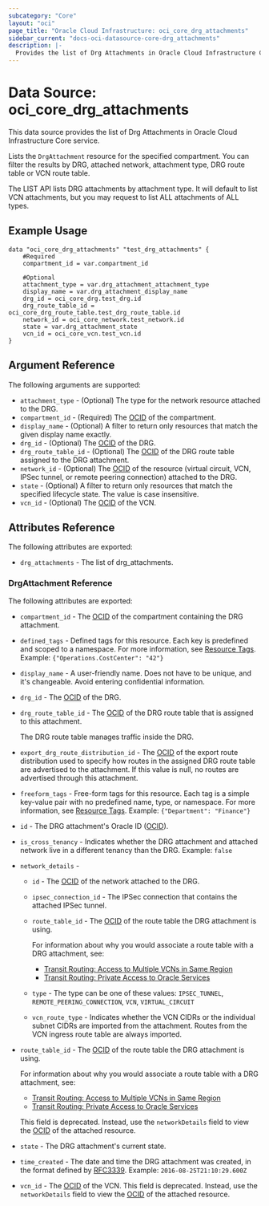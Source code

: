 ```yaml
---
subcategory: "Core"
layout: "oci"
page_title: "Oracle Cloud Infrastructure: oci_core_drg_attachments"
sidebar_current: "docs-oci-datasource-core-drg_attachments"
description: |-
  Provides the list of Drg Attachments in Oracle Cloud Infrastructure Core service
---
```


# Data Source: oci_core_drg_attachments
This data source provides the list of Drg Attachments in Oracle Cloud Infrastructure Core service.

Lists the `DrgAttachment` resource for the specified compartment. You can filter the
results by DRG, attached network, attachment type, DRG route table or
VCN route table.

The LIST API lists DRG attachments by attachment type. It will default to list VCN attachments,
but you may request to list ALL attachments of ALL types.


## Example Usage

```hcl
data "oci_core_drg_attachments" "test_drg_attachments" {
	#Required
	compartment_id = var.compartment_id

	#Optional
	attachment_type = var.drg_attachment_attachment_type
	display_name = var.drg_attachment_display_name
	drg_id = oci_core_drg.test_drg.id
	drg_route_table_id = oci_core_drg_route_table.test_drg_route_table.id
	network_id = oci_core_network.test_network.id
	state = var.drg_attachment_state
	vcn_id = oci_core_vcn.test_vcn.id
}
```

## Argument Reference

The following arguments are supported:

* `attachment_type` - (Optional) The type for the network resource attached to the DRG.
* `compartment_id` - (Required) The [OCID](https://docs.cloud.oracle.com/iaas/Content/General/Concepts/identifiers.htm) of the compartment.
* `display_name` - (Optional) A filter to return only resources that match the given display name exactly. 
* `drg_id` - (Optional) The [OCID](https://docs.cloud.oracle.com/iaas/Content/General/Concepts/identifiers.htm) of the DRG.
* `drg_route_table_id` - (Optional) The [OCID](https://docs.cloud.oracle.com/iaas/Content/General/Concepts/identifiers.htm) of the DRG route table assigned to the DRG attachment.
* `network_id` - (Optional) The [OCID](https://docs.cloud.oracle.com/iaas/Content/General/Concepts/identifiers.htm) of the resource (virtual circuit, VCN, IPSec tunnel, or remote peering connection) attached to the DRG.
* `state` - (Optional) A filter to return only resources that match the specified lifecycle state. The value is case insensitive. 
* `vcn_id` - (Optional) The [OCID](https://docs.cloud.oracle.com/iaas/Content/General/Concepts/identifiers.htm) of the VCN.


## Attributes Reference

The following attributes are exported:

* `drg_attachments` - The list of drg_attachments.

### DrgAttachment Reference

The following attributes are exported:

* `compartment_id` - The [OCID](https://docs.cloud.oracle.com/iaas/Content/General/Concepts/identifiers.htm) of the compartment containing the DRG attachment.
* `defined_tags` - Defined tags for this resource. Each key is predefined and scoped to a namespace. For more information, see [Resource Tags](https://docs.cloud.oracle.com/iaas/Content/General/Concepts/resourcetags.htm).  Example: `{"Operations.CostCenter": "42"}` 
* `display_name` - A user-friendly name. Does not have to be unique, and it's changeable. Avoid entering confidential information. 
* `drg_id` - The [OCID](https://docs.cloud.oracle.com/iaas/Content/General/Concepts/identifiers.htm) of the DRG.
* `drg_route_table_id` - The [OCID](https://docs.cloud.oracle.com/iaas/Content/General/Concepts/identifiers.htm) of the DRG route table that is assigned to this attachment.

	The DRG route table manages traffic inside the DRG. 
* `export_drg_route_distribution_id` - The [OCID](https://docs.cloud.oracle.com/iaas/Content/General/Concepts/identifiers.htm) of the export route distribution used to specify how routes in the assigned DRG route table are advertised to the attachment. If this value is null, no routes are advertised through this attachment. 
* `freeform_tags` - Free-form tags for this resource. Each tag is a simple key-value pair with no predefined name, type, or namespace. For more information, see [Resource Tags](https://docs.cloud.oracle.com/iaas/Content/General/Concepts/resourcetags.htm).  Example: `{"Department": "Finance"}` 
* `id` - The DRG attachment's Oracle ID ([OCID](https://docs.cloud.oracle.com/iaas/Content/General/Concepts/identifiers.htm)).
* `is_cross_tenancy` - Indicates whether the DRG attachment and attached network live in a different tenancy than the DRG.  Example: `false` 
* `network_details` - 
	* `id` - The [OCID](https://docs.cloud.oracle.com/iaas/Content/General/Concepts/identifiers.htm) of the network attached to the DRG. 
	* `ipsec_connection_id` - The IPSec connection that contains the attached IPSec tunnel.
	* `route_table_id` - The [OCID](https://docs.cloud.oracle.com/iaas/Content/General/Concepts/identifiers.htm) of the route table the DRG attachment is using.

		For information about why you would associate a route table with a DRG attachment, see:
		* [Transit Routing: Access to Multiple VCNs in Same Region](https://docs.cloud.oracle.com/iaas/Content/Network/Tasks/transitrouting.htm)
		* [Transit Routing: Private Access to Oracle Services](https://docs.cloud.oracle.com/iaas/Content/Network/Tasks/transitroutingoracleservices.htm) 
	* `type` - The type can be one of these values: `IPSEC_TUNNEL`, `REMOTE_PEERING_CONNECTION`, `VCN`, `VIRTUAL_CIRCUIT`
	* `vcn_route_type` - Indicates whether the VCN CIDRs or the individual subnet CIDRs are imported from the attachment. Routes from the VCN ingress route table are always imported. 
* `route_table_id` - The [OCID](https://docs.cloud.oracle.com/iaas/Content/General/Concepts/identifiers.htm) of the route table the DRG attachment is using.

	For information about why you would associate a route table with a DRG attachment, see:
	* [Transit Routing: Access to Multiple VCNs in Same Region](https://docs.cloud.oracle.com/iaas/Content/Network/Tasks/transitrouting.htm)
	* [Transit Routing: Private Access to Oracle Services](https://docs.cloud.oracle.com/iaas/Content/Network/Tasks/transitroutingoracleservices.htm)

	This field is deprecated. Instead, use the `networkDetails` field to view the [OCID](https://docs.cloud.oracle.com/iaas/Content/General/Concepts/identifiers.htm) of the attached resource. 
* `state` - The DRG attachment's current state.
* `time_created` - The date and time the DRG attachment was created, in the format defined by [RFC3339](https://tools.ietf.org/html/rfc3339).  Example: `2016-08-25T21:10:29.600Z` 
* `vcn_id` - The [OCID](https://docs.cloud.oracle.com/iaas/Content/General/Concepts/identifiers.htm) of the VCN. This field is deprecated. Instead, use the `networkDetails` field to view the [OCID](https://docs.cloud.oracle.com/iaas/Content/General/Concepts/identifiers.htm) of the attached resource. 

